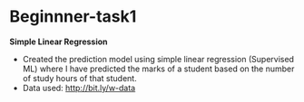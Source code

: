 # Beginnner-task1

**Simple Linear Regression**
- Created the prediction model using simple linear regression (Supervised ML) where I have predicted the marks of a student based on the number of study hours of that student.
- Data used: http://bit.ly/w-data
